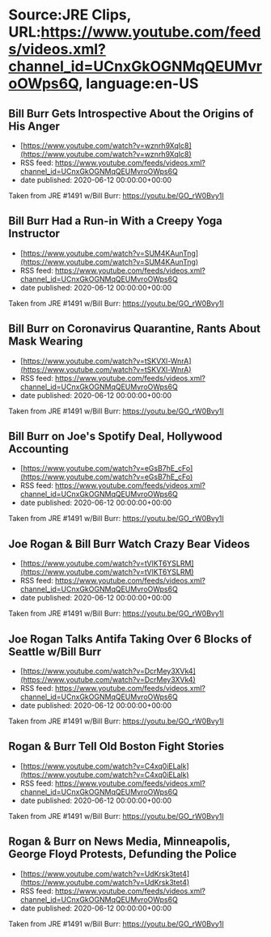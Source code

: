 # Source:JRE Clips, URL:https://www.youtube.com/feeds/videos.xml?channel_id=UCnxGkOGNMqQEUMvroOWps6Q, language:en-US

## Bill Burr Gets Introspective About the Origins of His Anger
 - [https://www.youtube.com/watch?v=wznrh9XqIc8](https://www.youtube.com/watch?v=wznrh9XqIc8)
 - RSS feed: https://www.youtube.com/feeds/videos.xml?channel_id=UCnxGkOGNMqQEUMvroOWps6Q
 - date published: 2020-06-12 00:00:00+00:00

Taken from JRE #1491 w/Bill Burr: https://youtu.be/GO_rW0Bvy1I

## Bill Burr Had a Run-in With a Creepy Yoga Instructor
 - [https://www.youtube.com/watch?v=SUM4KAunTng](https://www.youtube.com/watch?v=SUM4KAunTng)
 - RSS feed: https://www.youtube.com/feeds/videos.xml?channel_id=UCnxGkOGNMqQEUMvroOWps6Q
 - date published: 2020-06-12 00:00:00+00:00

Taken from JRE #1491 w/Bill Burr: https://youtu.be/GO_rW0Bvy1I

## Bill Burr on Coronavirus Quarantine, Rants About Mask Wearing
 - [https://www.youtube.com/watch?v=tSKVXl-WnrA](https://www.youtube.com/watch?v=tSKVXl-WnrA)
 - RSS feed: https://www.youtube.com/feeds/videos.xml?channel_id=UCnxGkOGNMqQEUMvroOWps6Q
 - date published: 2020-06-12 00:00:00+00:00

Taken from JRE #1491 w/Bill Burr:
https://youtu.be/GO_rW0Bvy1I

## Bill Burr on Joe's Spotify Deal, Hollywood Accounting
 - [https://www.youtube.com/watch?v=eGsB7hE_cFo](https://www.youtube.com/watch?v=eGsB7hE_cFo)
 - RSS feed: https://www.youtube.com/feeds/videos.xml?channel_id=UCnxGkOGNMqQEUMvroOWps6Q
 - date published: 2020-06-12 00:00:00+00:00

Taken from JRE #1491 w/Bill Burr: 
https://youtu.be/GO_rW0Bvy1I

## Joe Rogan & Bill Burr Watch Crazy Bear Videos
 - [https://www.youtube.com/watch?v=tVlKT6YSLRM](https://www.youtube.com/watch?v=tVlKT6YSLRM)
 - RSS feed: https://www.youtube.com/feeds/videos.xml?channel_id=UCnxGkOGNMqQEUMvroOWps6Q
 - date published: 2020-06-12 00:00:00+00:00

Taken from JRE #1491 w/Bill Burr:
https://youtu.be/GO_rW0Bvy1I

## Joe Rogan Talks Antifa Taking Over 6 Blocks of Seattle w/Bill Burr
 - [https://www.youtube.com/watch?v=DcrMey3XVk4](https://www.youtube.com/watch?v=DcrMey3XVk4)
 - RSS feed: https://www.youtube.com/feeds/videos.xml?channel_id=UCnxGkOGNMqQEUMvroOWps6Q
 - date published: 2020-06-12 00:00:00+00:00

Taken from JRE #1491 w/Bill Burr:
https://youtu.be/GO_rW0Bvy1I

## Rogan & Burr Tell Old Boston Fight Stories
 - [https://www.youtube.com/watch?v=C4xq0iELalk](https://www.youtube.com/watch?v=C4xq0iELalk)
 - RSS feed: https://www.youtube.com/feeds/videos.xml?channel_id=UCnxGkOGNMqQEUMvroOWps6Q
 - date published: 2020-06-12 00:00:00+00:00

Taken from JRE #1491 w/Bill Burr:
https://youtu.be/GO_rW0Bvy1I

## Rogan & Burr on News Media, Minneapolis, George Floyd Protests, Defunding the Police
 - [https://www.youtube.com/watch?v=UdKrsk3tet4](https://www.youtube.com/watch?v=UdKrsk3tet4)
 - RSS feed: https://www.youtube.com/feeds/videos.xml?channel_id=UCnxGkOGNMqQEUMvroOWps6Q
 - date published: 2020-06-12 00:00:00+00:00

Taken from JRE #1491 w/Bill Burr:
https://youtu.be/GO_rW0Bvy1I

